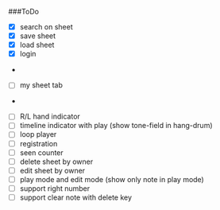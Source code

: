 ###ToDo
- [x] search on sheet
- [x] save sheet
- [x] load sheet
- [x] login
- 
- [ ] my sheet tab
- 
- [ ] R/L hand indicator
- [ ] timeline indicator with play (show tone-field in hang-drum)
- [ ] loop player
- [ ] registration
- [ ] seen counter
- [ ] delete sheet by owner
- [ ] edit sheet by owner
- [ ] play mode and edit mode  (show only note in play mode)
- [ ] support right number
- [ ] support clear note with delete key